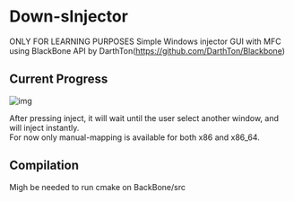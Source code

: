 # Down-sInjector
ONLY FOR LEARNING PURPOSES
Simple Windows injector GUI with MFC using BlackBone API by DarthTon(https://github.com/DarthTon/Blackbone)

## Current Progress
![img](https://i.gyazo.com/568386b94fc2526e9446ca0a99371b12.png)

After pressing inject, it will wait until the user select another window, and will inject instantly.<br>
For now only manual-mapping is available for both x86 and x86_64.

## Compilation
Migh be needed to run cmake on BackBone/src
